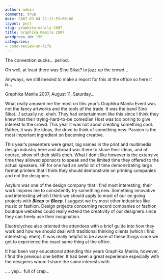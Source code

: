 ```yaml
---
author: admin
comments: true
date: 2007-09-04 21:22:53+00:00
layout: post
slug: graphika-manila-2007
title: Graphika Manila 2007
wordpress_id: 156
categories:
- code-review-on-life
---
```


The convention sucks... period.

Oh well, at least there was Sino Sikat? to jazz up the crowd...

Anyways, we still needed to make a report for this at the office so here it is...

Graphika Manila 2007, August 11, Saturday...

What really amused me the most on this year’s Graphika Manila Event was not the fancy artworks and the tools of the trade. It was the band Sino Sikat…! actually no. eheh. They had entertainment like this since I think they knew that their trying-hard-to-be comedian Host was too boring to give interest to the crowd. This year it was not about creating something cool. Rather, it was the ideas, the drive to think of something new. Passion is the most important ingredient on becoming creative.

This year’s presenters were great, big names in the print and multimedia design industry here and abroad was there to share their ideas, and of course, show off their skills eheh. What I don’t like however is the extensive time they allowed sponsors to speak and the limited time they offered to the actual speakers. HP for one had an awful lot of time demonstrating large format printers that I think they should demonstrate on printing companies and not the designers.

Asylum was one of the design company that I find most interesting, their work inspires me to consistently try something new. Something innovative and interesting which I think we should apply to most of our on going projects with ***Bleep*** or ***Bleep***. I suggest we try most other industries like music or fashion. Design projects concerning record companies or fashion boutique websites could really extend the creativity of our designers since they can freely use their imagination.

Electrolychee also oriented the attendees with a brief guide into how they work and how we should deal with traditional thinking clients (which i find interesting. eheh). It was really helpful to be aware of these things since we get to experience the exact same thing at the office.

It had been very educational attending this years Graphika Manila, however, I find the previous one better. It had been a great experience especially with the designers whom I share the same interests with.

....
yep... full of crap...
